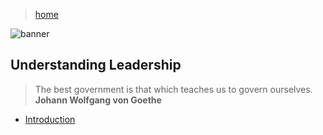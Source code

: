 > [home](/)

![banner](/governance/photos/banner.png)

## Understanding Leadership

> The best government is that which teaches us to govern ourselves.  
> **Johann Wolfgang von Goethe**

* [Introduction](introduction)

